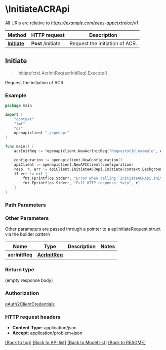 # \InitiateACRApi

All URIs are relative to *https://example.com/eees-appctxtreloc/v1*

Method | HTTP request | Description
------------- | ------------- | -------------
[**Initiate**](InitiateACRApi.md#Initiate) | **Post** /initiate | Request the initiation of ACR.



## Initiate

> Initiate(ctx).AcrInitReq(acrInitReq).Execute()

Request the initiation of ACR.

### Example

```go
package main

import (
    "context"
    "fmt"
    "os"
    openapiclient "./openapi"
)

func main() {
    acrInitReq := *openapiclient.NewAcrInitReq("RequestorId_example", openapiclient.EndPoint{Interface{}: new(interface{})}, false) // AcrInitReq | 

    configuration := openapiclient.NewConfiguration()
    apiClient := openapiclient.NewAPIClient(configuration)
    resp, r, err := apiClient.InitiateACRApi.Initiate(context.Background()).AcrInitReq(acrInitReq).Execute()
    if err != nil {
        fmt.Fprintf(os.Stderr, "Error when calling `InitiateACRApi.Initiate``: %v\n", err)
        fmt.Fprintf(os.Stderr, "Full HTTP response: %v\n", r)
    }
}
```

### Path Parameters



### Other Parameters

Other parameters are passed through a pointer to a apiInitiateRequest struct via the builder pattern


Name | Type | Description  | Notes
------------- | ------------- | ------------- | -------------
 **acrInitReq** | [**AcrInitReq**](AcrInitReq.md) |  | 

### Return type

 (empty response body)

### Authorization

[oAuth2ClientCredentials](../README.md#oAuth2ClientCredentials)

### HTTP request headers

- **Content-Type**: application/json
- **Accept**: application/problem+json

[[Back to top]](#) [[Back to API list]](../README.md#documentation-for-api-endpoints)
[[Back to Model list]](../README.md#documentation-for-models)
[[Back to README]](../README.md)

